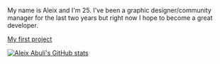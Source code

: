 My name is Aleix and I'm 25. I've been a graphic designer/community manager for the last two years but right now I hope to become a great developer.

[My first project](https://aleix-abuli.github.io/Grandma-on-the-run/)

[![Aleix Abulí's GitHub stats](https://github-readme-stats.vercel.app/api?username=aleix-abuli)](https://github.com/anuraghazra/github-readme-stats)
